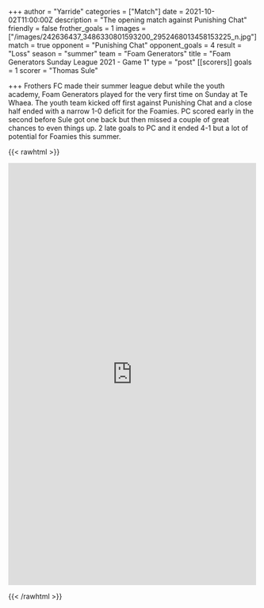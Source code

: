 +++
author = "Yarride"
categories = ["Match"]
date = 2021-10-02T11:00:00Z
description = "The opening match against Punishing Chat"
friendly = false
frother_goals = 1
images = ["/images/242636437_3486330801593200_2952468013458153225_n.jpg"]
match = true
opponent = "Punishing Chat"
opponent_goals = 4
result = "Loss"
season = "summer"
team = "Foam Generators"
title = "Foam Generators Sunday League 2021 - Game 1"
type = "post"
[[scorers]]
goals = 1
scorer = "Thomas Sule"

+++
Frothers FC made their summer league debut while the youth academy, Foam Generators played for the very first time on Sunday at Te Whaea. The youth team kicked off first against Punishing Chat and a close half ended with a narrow 1-0 deficit for the Foamies. PC scored early in the second before Sule got one back but then missed a couple of great chances to even things up. 2 late goals to PC and it ended 4-1 but a lot of potential for Foamies this summer.

{{< rawhtml >}} <div class="row"> <iframe src="https://www.facebook.com/plugins/post.php?href=https%3A%2F%2Fwww.facebook.com%2FNZSundayFootball%2Fposts%2F3486331084926505&show_text=true&width=500" width="500" height="851" style="border:none;overflow:hidden" scrolling="no" frameborder="0" allowfullscreen="true" allow="autoplay; clipboard-write; encrypted-media; picture-in-picture; web-share"></iframe></div>

{{< /rawhtml >}}